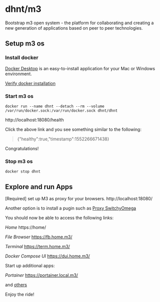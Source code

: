 # dhnt/m3

Bootstrap m3 open system - the platform for collaborating and creating a new generation of applications based on peer to peer technologies.

## Setup m3 os

### Install docker

[Docker Desktop](https://www.docker.com/products/docker-desktop
) is an easy-to-install application for your Mac or Windows environment.

[Verify docker installation](https://docs.docker.com/get-started/)

### Start m3 os 

```
docker run --name dhnt --detach --rm --volume /var/run/docker.sock:/var/run/docker.sock dhnt/dhnt
```

http://localhost:18080/health

Click the above link and you see something similar to the following:
> {"healthy":true,"timestamp":1552266671438}

Congratulations!

### Stop m3 os

```
docker stop dhnt
```

## Explore and run Apps

[Required] set up M3 as proxy for your browsers. http://localhost:18080/

Another option is to install a pugin such as [Proxy SwitchyOmega](https://chrome.google.com/webstore/detail/proxy-switchyomega/padekgcemlokbadohgkifijomclgjgif)


You should now be able to access the following links:

<!-- 
```
username: dhnt
password: password
``` -->

_Home_  https://home/

_File Browser_ https://fb.home.m3/

_Terminal_ https://term.home.m3/

_Docker Compose UI_ https://dui.home.m3/

Start up additional apps:

_Portainer_ https://portainer.local.m3/

and [others](https://github.com/dhnt/docker-compose)


Enjoy the ride!